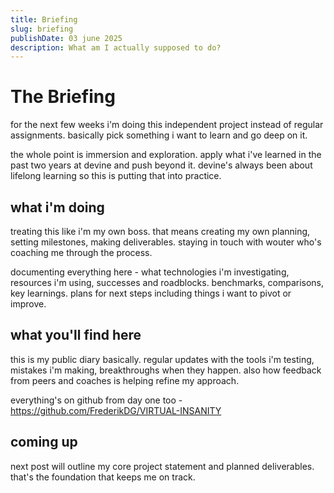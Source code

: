 ```yaml
---
title: Briefing
slug: briefing
publishDate: 03 june 2025
description: What am I actually supposed to do?
---
```


# The Briefing

for the next few weeks i'm doing this independent project instead of regular assignments. basically pick something i want to learn and go deep on it.

the whole point is immersion and exploration. apply what i've learned in the past two years at devine and push beyond it. devine's always been about lifelong learning so this is putting that into practice.

## what i'm doing

treating this like i'm my own boss. that means creating my own planning, setting milestones, making deliverables. staying in touch with wouter who's coaching me through the process.

documenting everything here - what technologies i'm investigating, resources i'm using, successes and roadblocks. benchmarks, comparisons, key learnings. plans for next steps including things i want to pivot or improve.

## what you'll find here

this is my public diary basically. regular updates with the tools i'm testing, mistakes i'm making, breakthroughs when they happen. also how feedback from peers and coaches is helping refine my approach.

everything's on github from day one too - https://github.com/FrederikDG/VIRTUAL-INSANITY

## coming up

next post will outline my core project statement and planned deliverables. that's the foundation that keeps me on track.